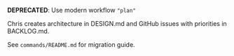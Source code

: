 **DEPRECATED**: Use modern workflow `"plan"`

Chris creates architecture in DESIGN.md and GitHub issues with priorities in BACKLOG.md.

See `commands/README.md` for migration guide.
